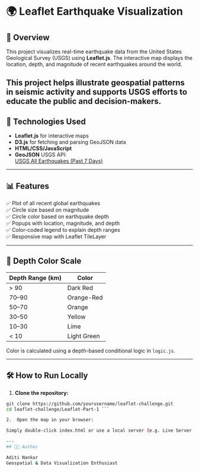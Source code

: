 # 🌍 Leaflet Earthquake Visualization

## 📖 Overview

This project visualizes real-time earthquake data from the United States Geological Survey (USGS) using **Leaflet.js**. The interactive map displays the location, depth, and magnitude of recent earthquakes around the world.

This project helps illustrate geospatial patterns in seismic activity and supports USGS efforts to educate the public and decision-makers.
---

## 🔧 Technologies Used

- **Leaflet.js** for interactive maps
- **D3.js** for fetching and parsing GeoJSON data
- **HTML/CSS/JavaScript**
- **GeoJSON** USGS API:  
  [USGS All Earthquakes (Past 7 Days)](https://earthquake.usgs.gov/earthquakes/feed/v1.0/summary/all_week.geojson)

---

## 📊 Features

✅ Plot of all recent global earthquakes  
✅ Circle size based on magnitude  
✅ Circle color based on earthquake depth  
✅ Popups with location, magnitude, and depth  
✅ Color-coded legend to explain depth ranges  
✅ Responsive map with Leaflet TileLayer

---

## 🎨 Depth Color Scale

| Depth Range (km) | Color     |
|------------------|-----------|
| > 90             | Dark Red  |
| 70–90            | Orange-Red|
| 50–70            | Orange    |
| 30–50            | Yellow    |
| 10–30            | Lime      |
| < 10             | Light Green |

Color is calculated using a depth-based conditional logic in `logic.js`.

---

## 🛠️ How to Run Locally

1. **Clone the repository:**

```bash
git clone https://github.com/yourusername/leaflet-challenge.git
cd leaflet-challenge/Leaflet-Part-1 ```

2.	Open the map in your browser:

Simply double-click index.html or use a local server (e.g. Live Server extension in VS Code).

---
## 👩‍💻 Author

Aditi Nankar
Geospatial & Data Visualization Enthusiast
